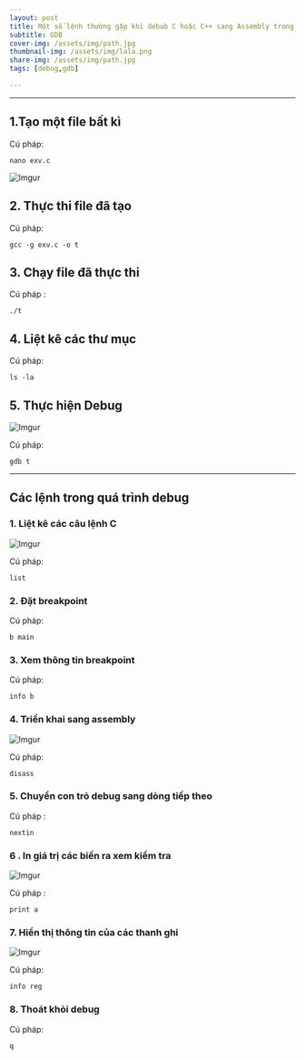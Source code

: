 ```yaml
---
layout: post
title: Một số lệnh thường gặp khi debub C hoặc C++ sang Assembly trong Linux
subtitle: GDB
cover-img: /assets/img/path.jpg
thumbnail-img: /assets/img/lala.png
share-img: /assets/img/path.jpg
tags: [debug,gdb]

---
```



<style TYPE="text/css">
code.has-jax {font: inherit; font-size: 100%; background: inherit; border: inherit;}
</style>
<script type="text/x-mathjax-config">
MathJax.Hub.Config({
    tex2jax: {
        inlineMath: [['$','$'], ['\\(','\\)']],
        skipTags: ['script', 'noscript', 'style', 'textarea', 'pre'] // removed 'code' entry
    }
});
MathJax.Hub.Queue(function() {
    var all = MathJax.Hub.getAllJax(), i;
    for(i = 0; i < all.length; i += 1) {
        all[i].SourceElement().parentNode.className += ' has-jax';
    }
});
</script>
<script type="text/javascript" src="https://cdnjs.cloudflare.com/ajax/libs/mathjax/2.7.4/MathJax.js?config=TeX-AMS_HTML-full"></script>

----------------

## 1.Tạo một file bất kì

Cú pháp:

~~~
nano exv.c
~~~

![Imgur](https://i.imgur.com/fmaqjzw.png)

## 2. Thực thi file đã tạo

Cú pháp:

~~~
gcc -g exv.c -o t
~~~

## 3. Chạy file đã thực thi

Cú pháp :

~~~
./t
~~~

## 4. Liệt kê các thư mục

Cú pháp:

~~~
ls -la
~~~

## 5. Thực hiện Debug 

![Imgur](https://i.imgur.com/iUz0s05.png)

Cú pháp:

~~~
gdb t
~~~

------------------------------

## Các lệnh trong quá trình debug

### 1. Liệt kê các câu lệnh C

![Imgur](https://i.imgur.com/xYivOmA.png)

Cú pháp:

~~~
list
~~~

### 2. Đặt breakpoint

Cú pháp: 

~~~
b main
~~~

### 3. Xem thông tin breakpoint

Cú pháp:

~~~
info b
~~~

### 4. Triển khai sang assembly

![Imgur](https://i.imgur.com/3SHXOEw.png)

Cú pháp: 

~~~
disass
~~~

### 5. Chuyển con trỏ debug sang dòng tiếp theo

Cú pháp :

~~~
nextin
~~~

### 6 . In giá trị các biến ra xem kiểm tra

![Imgur](https://i.imgur.com/AuWgMEa.png)

Cú pháp : 

~~~
print a
~~~

### 7. Hiển thị thông tin của các thanh ghi

![Imgur](https://i.imgur.com/njooF9W.png)

Cú pháp: 

~~~
info reg
~~~

### 8. Thoát khỏi debug

Cú pháp: 

~~~
q
~~~